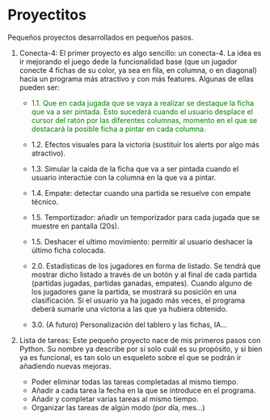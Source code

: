 # Proyectitos 
Pequeños proyectos desarrollados en pequeños pasos.

1. Conecta-4: El primer proyecto es algo sencillo: un conecta-4. La idea es ir mejorando el juego dede la funcionalidad base (que un jugador conecte 4 fichas de su color, ya sea en fila, en columna, o en diagonal) hacia un programa más atractivo y con más features. Algunas de ellas pueden ser:

    - <span style=color:green> 1.1. Que en cada jugada que se vaya a realizar se destaque la ficha que va a ser pintada. Esto sucederá cuando el usuario desplace el cursor del ratón por las diferentes columnas, momento en el que se destacará la posible ficha a pintar en cada columna.

    - 1.2. Efectos visuales para la victoria (sustituir los alerts por algo más atractivo).

    - 1.3. Simular la caída de la ficha que va a ser pintada cuando el usuario interactúe con la columna en la que va a pintar.

    - 1.4. Empate: detectar cuando una partida se resuelve con empate técnico.

    - 1.5. Temportizador: añadir un temporizador para cada jugada que se muestre en pantalla (20s).

    - 1.5. Deshacer el ultimo movimiento: permitir al usuario deshacer la último ficha colocada.

    - 2.0. Estadisticas de los jugadores en forma de listado. Se tendrá que mostrar dicho listado a través de un botón y al final de cada partida (partidas jugadas, partidas ganadas, empates). Cuando alguno de los jugadores gane la partida, se mostrará su posición en una clasificación. Si el usuario ya ha jugado más veces, el programa deberá sumarle una victoria a las que ya hubiera obtenido.

    - 3.0. (A futuro) Personalización del tablero y las fichas, IA...
    

2. Lista de tareas: Este pequeño proyecto nace de mis primeros pasos con Python. Su nombre ya describe por sí solo cuál es su propósito, y si bien ya es funcional, es tan solo un esqueleto sobre el que se podrán ir añadiendo nuevas mejoras. 

    - Poder eliminar todas las tareas completadas al mismo tiempo.
    - Añadir a cada tarea la fecha en la que se introduce en el programa.
    - Añadir y completar varias tareas al mismo tiempo.
    - Organizar las tareas de algún modo (por día, mes...)
